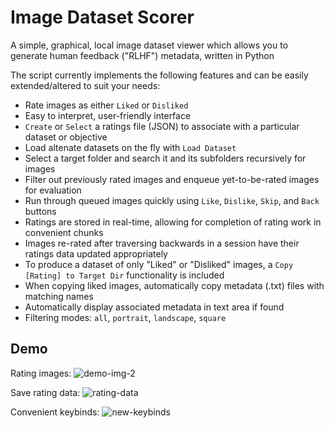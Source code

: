 # Image Dataset Scorer

A simple, graphical, local image dataset viewer which allows you to generate human feedback ("RLHF") metadata, written in Python

The script currently implements the following features and can be easily extended/altered to suit your needs:

 - Rate images as either `Liked` or `Disliked`
 - Easy to interpret, user-friendly interface
 - `Create` or `Select` a ratings file (JSON) to associate with a particular dataset or objective
 - Load altenate datasets on the fly with `Load Dataset` 
 - Select a target folder and search it and its subfolders recursively for images
 - Filter out previously rated images and enqueue yet-to-be-rated images for evaluation
 - Run through queued images quickly using `Like`, `Dislike`, `Skip`, and `Back` buttons
 - Ratings are stored in real-time, allowing for completion of rating work in convenient chunks
 - Images re-rated after traversing backwards in a session have their ratings data updated appropriately
 - To produce a dataset of only "Liked" or "Disliked" images, a `Copy [Rating] to Target Dir` functionality is included
 - When copying liked images, automatically copy metadata (.txt) files with matching names
 - Automatically display associated metadata in text area if found
 - Filtering modes: `all`, `portrait`, `landscape`, `square`

## Demo

Rating images:
![demo-img-2](https://github.com/james-things/image-dataset-scorer/assets/71165873/999b815c-0124-40ee-8d7d-2978096be83e)

Save rating data:
![rating-data](https://github.com/james-things/local-rlhf-viewer/assets/71165873/fce74746-7495-48dd-9ba8-7009a43351f6)

Convenient keybinds: 
![new-keybinds](https://github.com/james-things/local-rlhf-viewer/assets/71165873/a67d3761-40d5-4cc5-89a4-55804faa3085)
